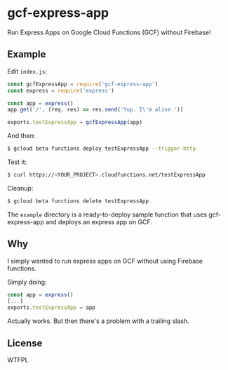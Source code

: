 # gcf-express-app 

Run Express Apps on Google Cloud Functions (GCF) without Firebase!

## Example

Edit `index.js`:

~~~js
const gcfExpressApp = require('gcf-express-app')
const express = require('express')

const app = express()
app.get('/', (req, res) => res.send('Yup. I\'m alive.'))

exports.testExpressApp = gcfExpressApp(app)
~~~

And then:

~~~ bash
$ gcloud beta functions deploy testExpressApp --trigger-http
~~~

Test it:
~~~ bash
$ curl https://<YOUR_PROJECT>.cloudfunctions.net/testExpressApp
~~~

Cleanup:
~~~ bash
$ gcloud beta functions delete testExpressApp
~~~

The `example` directory is a ready-to-deploy sample function that uses
gcf-express-app and deploys an express app on GCF.

## Why 

I simply wanted to run express apps on GCF without using Firebase functions.

Simply doing:

~~~js
const app = express()
[...]
exports.testExpressApp = app
~~~

Actually works. But then there's a problem with a trailing slash.

## License

WTFPL
